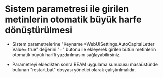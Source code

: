 # Sistem parametresi ile girilen metinlerin otomatik büyük harfe dönüştürülmesi 

- Sistem parametrelerine "Keyname =WebUISettings.AutoCapitalLetter     Value=  true" değerini "+" butonu ile ekleyerek girilen bütün metinlerin otomatik büyük harfli yazdırılmasını sağlayabilirsiniz.

- Parametreyi ekledikten sonra BEAM uygulama sunucusu masaüstünde bulunan "restart.bat" dosyası yönetici olarak çalıştırılmalıdır.


